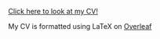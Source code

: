 
[Click here to look at my CV!](img/CV_Miles_Roberts.pdf)

My CV is formatted using LaTeX on [Overleaf](https://www.overleaf.com)
